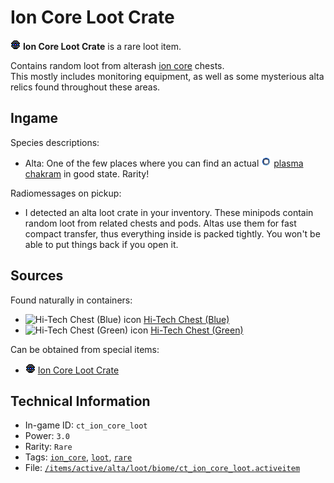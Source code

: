 # Ion Core Loot Crate

<img src="https://raw.githubusercontent.com/Ceterai/Enternia/main/items/active/alta/loot/biome/ct_ion_core_loot.png" alt="Ion Core Loot Crate icon" loading="lazy" height="16px" width="auto" /> **Ion Core Loot Crate** is a rare loot item.

Contains random loot from alterash [ion core](https://ceterai.github.io/MyEnternia/Wiki/Tags/IonCore) chests.  
This mostly includes monitoring equipment, as well as some mysterious alta relics found throughout these areas.

## Ingame

Species descriptions:

- Alta: One of the few places where you can find an actual <img src="https://raw.githubusercontent.com/Ceterai/Enternia/main/items/active/weapons/ranged/alta/unique/ct_plasma_chakram.png" alt="Plasma Chakram icon" loading="lazy" height="16px" width="auto" /> [plasma chakram](https://ceterai.github.io/MyEnternia/Wiki/PlasmaChakram) in good state. Rarity!

Radiomessages on pickup:

- I detected an alta loot crate in your inventory. These minipods contain random loot from related chests and pods. Altas use them for fast compact transfer, thus everything inside is packed tightly. You won't be able to put things back if you open it.

## Sources

Found naturally in containers:

- <img src="https://starbounder.org/mediawiki/images/9/9f/Hi-Tech_Chest_%28Blue%29.png" alt="Hi-Tech Chest (Blue) icon" loading="lazy" height="9px" width="12px" /> [Hi-Tech Chest (Blue)](https://starbounder.org/Hi-Tech_Chest_(Blue))
- <img src="https://starbounder.org/mediawiki/images/8/88/Hi-Tech_Chest_%28Green%29.png" alt="Hi-Tech Chest (Green) icon" loading="lazy" height="9px" width="12px" /> [Hi-Tech Chest (Green)](https://starbounder.org/Hi-Tech_Chest_(Green))

Can be obtained from special items:

- <img src="https://raw.githubusercontent.com/Ceterai/Enternia/main/items/active/alta/loot/biome/ct_ion_core_loot.png" alt="Ion Core Loot Crate icon" loading="lazy" height="16px" width="auto" /> [Ion Core Loot Crate](https://ceterai.github.io/MyEnternia/Wiki/IonCoreLootCrate)

## Technical Information

- In-game ID: `ct_ion_core_loot`
- Power: `3.0`
- Rarity: `Rare`
- Tags: [`ion_core`](https://ceterai.github.io/MyEnternia/Wiki/Tags/IonCore), [`loot`](https://ceterai.github.io/MyEnternia/Wiki/Tags/Loot), [`rare`](https://ceterai.github.io/MyEnternia/Wiki/Tags/Rare)
- File: [`/items/active/alta/loot/biome/ct_ion_core_loot.activeitem`](https://github.com/Ceterai/Enternia/blob/main/items/active/alta/loot/biome/ct_ion_core_loot.activeitem)
